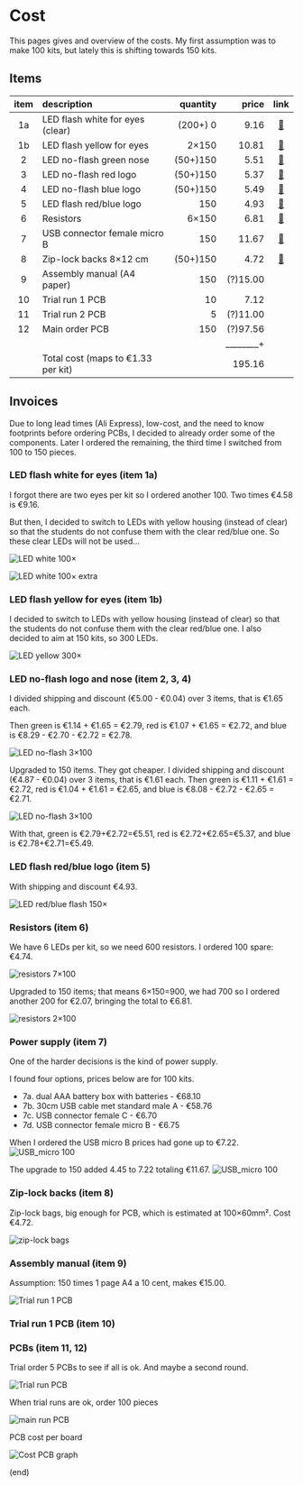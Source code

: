 # Cost

This pages gives and overview of the costs.
My first assumption was to make 100 kits, but lately this is shifting towards 150 kits.


## Items

|item| description                          | quantity |   price |                                                      link |
|:--:|:-------------------------------------|---------:|--------:|:---------------------------------------------------------:|
|  1a| LED flash white for eyes (clear)     | (200+) 0 |    9.16 |[🔗](https://www.aliexpress.com/item/1005003630965480.html)|
|  1b| LED flash yellow for eyes            |    2×150 |   10.81 |[🔗](https://www.aliexpress.com/item/1005003630965480.html)|
|  2 | LED no-flash green nose              | (50+)150 |    5.51 |[🔗](https://www.aliexpress.com/item/1005005071977501.html)|
|  3 | LED no-flash red logo                | (50+)150 |    5.37 |[🔗](https://www.aliexpress.com/item/1005005071977501.html)|
|  4 | LED no-flash blue logo               | (50+)150 |    5.49 |[🔗](https://www.aliexpress.com/item/1005005071977501.html)|
|  5 | LED flash red/blue logo              |      150 |    4.93 |[🔗](https://www.aliexpress.com/item/1005003797732300.html)|
|  6 | Resistors                            |    6×150 |    6.81 |[🔗](https://www.aliexpress.com/item/1005002091320103.html)|
|  7 | USB connector female micro B         |      150 |   11.67 |[🔗](https://www.aliexpress.com/item/1005003803598713.html)|
|  8 | Zip-lock backs 8×12 cm               | (50+)150 |    4.72 |[🔗](https://www.aliexpress.com/item/1005005297741601.html)|
|  9 | Assembly manual (A4 paper)           |      150 |(?)15.00 |                                                           |
| 10 | Trial run 1 PCB                      |       10 |    7.12 |                                                           |
| 11 | Trial run 2 PCB                      |        5 |(?)11.00 |                                                           |
| 12 | Main order PCB                       |      150 |(?)97.56 |                                                           |
|    |                                      |          |________+|                                                           |
|    | Total cost (maps to €1.33 per kit)   |          |  195.16 |                                                           |


## Invoices

Due to long lead times (Ali Express), low-cost, and the need to know footprints
before ordering PCBs, I decided to already order some of the components.
Later I ordered the remaining, the third time I switched from 100 to 150 pieces.



### LED flash white for eyes (item 1a)

I forgot there are two eyes per kit so I ordered another 100.
Two times €4.58 is €9.16.

But then, I decided to switch to LEDs with yellow housing (instead of clear) 
so that the students do not confuse them with the clear red/blue one.
So these clear LEDs will not be used...

![LED white 100×](cost-led-white-100.png)

![LED white 100× extra](cost-led-white-100extra.png)





### LED flash yellow for eyes (item 1b)

I decided to switch to LEDs with yellow housing (instead of clear) so that the students do not confuse them with the clear red/blue one.
I also decided to aim at 150 kits, so 300 LEDs.

![LED yellow 300×](cost2-led-yellow-300.png)




### LED no-flash logo and nose (item 2, 3, 4)

I divided shipping and discount (€5.00 - €0.04) over 3 items, that is €1.65 each.

Then green is €1.14 + €1.65 = €2.79, red is €1.07 + €1.65 = €2.72, 
and blue is €8.29 - €2.70 - €2.72 = €2.78.

![LED no-flash 3×100](cost-led-red-100-blue-100-green-100.png)



Upgraded to 150 items. They got cheaper.
I divided shipping and discount (€4.87 - €0.04) over 3 items, that is €1.61 each.
Then green is €1.11 + €1.61 = €2.72, red is €1.04 + €1.61 = €2.65, 
and blue is €8.08 - €2.72 - €2.65 = €2.71.


![LED no-flash 3×100](cost3-led-red-100-blue-100-green-100.png)


With that, green is €2.79+€2.72=€5.51, red is €2.72+€2.65=€5.37, and blue is €2.78+€2.71=€5.49.




### LED flash red/blue logo (item 5)

With shipping and discount €4.93.

![LED red/blue flash 150×](cost-led-redblue-150.png)




### Resistors (item 6)

We have 6 LEDs per kit, so we need 600 resistors. I ordered 100 spare: €4.74.

![resistors 7×100](cost-R220-700.png)


Upgraded to 150 items; that means 6×150=900, we had 700 so I ordered another 200 for €2.07, bringing the total to €6.81.

![resistors 2×100](cost3-R220-200.png)




### Power supply (item 7)

One of the harder decisions is the kind of power supply.

I found four options, prices below are for 100 kits.

 - 7a. dual AAA battery box with batteries - €68.10
 - 7b. 30cm USB cable met standard male A - €58.76
 - 7c. USB connector female C - €6.70
 - 7d. USB connector female micro B  - €6.75

When I ordered the USB micro B prices had gone up to €7.22.
![USB_micro 100](cost2-usbmicro-100.png)


The upgrade to 150 added 4.45 to 7.22 totaling €11.67.
![USB_micro 100](cost3-usbmicro-50.png)




### Zip-lock backs (item 8)

Zip-lock bags, big enough for PCB, which is estimated at 100×60mm². Cost €4.72.

![zip-lock bags](cost2-ziplock-200.png)




### Assembly manual (item 9)

Assumption: 150 times 1 page A4 a 10 cent, makes €15.00.

![Trial run 1 PCB](order1/payment.png)




### Trial run 1 PCB (item 10)


### PCBs (item 11, 12)

Trial order 5 PCBs to see if all is ok. And maybe a second round.

![Trial run PCB](cost-pcb-5.png)


When trial runs are ok, order 100 pieces

![main run PCB](cost-pcb-100.png)


PCB cost per board

![Cost PCB graph](cost-pcb-graph.png)

(end)
 